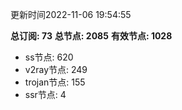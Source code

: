 更新时间2022-11-06 19:54:55

**总订阅: 73**
**总节点: 2085**
**有效节点: 1028**
- ss节点: 620
- v2ray节点: 249
- trojan节点: 155
- ssr节点: 4
